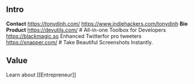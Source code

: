 ## Intro
**Contact**
	https://tonydinh.com/
	https://www.indiehackers.com/tonydinh
**Bio**
**Product**
	https://devutils.com/ # All-in-one Toolbox for Developers
	https://blackmagic.so Enhanced Twitterfor pro tweeters
	https://xnapper.com/ # Take Beautiful Screenshots Instantly.

## Value
Learn about [[Entrepreneur]]